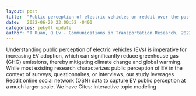 ```yaml
---
layout: post
title:  "Public perception of electric vehicles on reddit over the past decade"
date:   2022-06-20 23:00:52 -0400
categories: jekyll update
author: "T Ruan, Q Lv - Communications in Transportation Research, 2022"
---
```

Understanding public perception of electric vehicles (EVs) is imperative for increasing EV adoption, which can significantly reduce greenhouse gas (GHG) emissions, thereby mitigating climate change and global warming. While most existing research characterizes public perception of EV in the context of surveys, questionnaires, or interviews, our study leverages Reddit online social network (OSN) data to capture EV public perception at a much larger scale. We have 
Cites: Interactive topic modeling